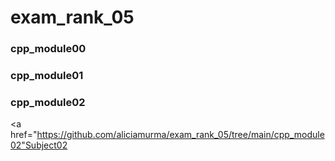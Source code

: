 # exam_rank_05

### cpp_module00

### cpp_module01

### cpp_module02

  <a href="https://github.com/aliciamurma/exam_rank_05/tree/main/cpp_module02"Subject02</a>

